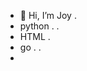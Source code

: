 - 👋 Hi, I’m Joy . 
- python . .
- HTML . 
- go . . 
- 

<!---
8ijoy/8ijoy is a ✨ special ✨ repository because its `README.md` (this file) appears on your GitHub profile.
You can click the Preview link to take a look at your changes.
--->

